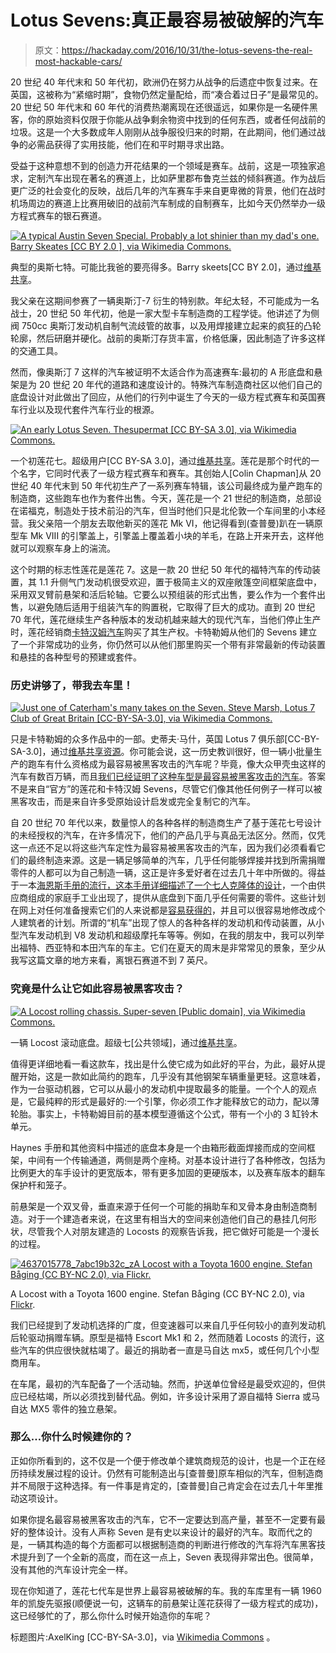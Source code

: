 # Lotus Sevens:真正最容易被破解的汽车

> 原文：<https://hackaday.com/2016/10/31/the-lotus-sevens-the-real-most-hackable-cars/>

20 世纪 40 年代末和 50 年代初，欧洲仍在努力从战争的后遗症中恢复过来。在英国，这被称为“紧缩时期”，食物仍然定量配给，而“凑合着过日子”是最常见的。20 世纪 50 年代末和 60 年代的消费热潮离现在还很遥远，如果你是一名硬件黑客，你的原始资料仅限于你能从战争剩余物资中找到的任何东西，或者任何战前的垃圾。这是一个大多数成年人刚刚从战争服役归来的时期，在此期间，他们通过战争的必需品获得了实用技能，他们在和平时期寻求出路。

受益于这种意想不到的创造力开花结果的一个领域是赛车。战前，这是一项独家追求，定制汽车出现在著名的赛道上，比如萨里郡布鲁克兰兹的倾斜赛道。作为战后更广泛的社会变化的反映，战后几年的汽车赛车手来自更卑微的背景，他们在战时机场周边的赛道上比赛用破旧的战前汽车制成的自制赛车，比如今天仍然举办一级方程式赛车的银石赛道。

[![A typical Austin Seven Special. Probably a lot shinier than my dad's one. Barry Skeates [CC BY 2.0 ], via Wikimedia Commons.](img/fc4288cf35f730cb9d9ce2c4c1a739cd.png)](https://hackaday.com/wp-content/uploads/2016/10/640px-steam_extravaganza_2012_7734489732.jpg) 

典型的奥斯七特。可能比我爸的要亮得多。Barry skeets[CC BY 2.0]，通过[维基共享](https://commons.wikimedia.org/wiki/File:Steam_Extravaganza_2012_(7734489732).jpg)。

我父亲在这期间参赛了一辆奥斯汀-7 衍生的特别款。年纪太轻，不可能成为一名战士，20 世纪 50 年代初，他是一家大型卡车制造商的工程学徒。他讲述了为侧阀 750cc 奥斯汀发动机自制气流歧管的故事，以及用焊接建立起来的疯狂的凸轮轮廓，然后研磨并硬化。战前的奥斯汀存货丰富，价格低廉，因此制造了许多这样的交通工具。

然而，像奥斯汀 7 这样的汽车被证明不太适合作为高速赛车:最初的 A 形底盘和悬架是为 20 世纪 20 年代的道路和速度设计的。特殊汽车制造商社区以他们自己的底盘设计对此做出了回应，从他们的行列中诞生了今天的一级方程式赛车和英国赛车行业以及现代套件汽车行业的根源。

[![An early Lotus Seven. Thesupermat [CC BY-SA 3.0], via Wikimedia Commons.](img/daed2c4c9632e99ab85bef372f466b5e.png)](https://hackaday.com/wp-content/uploads/2016/10/paris_-_retromobile_2013_-_lotus_seven_-_001.jpg) 

一个初莲花七。超级用户[CC BY-SA 3.0]，通过[维基共享](https://commons.wikimedia.org/wiki/File:Paris_-_Retromobile_2013_-_Lotus_Seven_-_001.jpg)。莲花是那个时代的一个名字，它同时代表了一级方程式赛车和赛车。其创始人[Colin Chapman]从 20 世纪 40 年代末到 50 年代初生产了一系列赛车特辑，该公司最终成为量产跑车的制造商，这些跑车也作为套件出售。今天，莲花是一个 21 世纪的制造商，总部设在诺福克，制造处于技术前沿的汽车，但当时他们只是北伦敦一个车间里的小本经营。我父亲陪一个朋友去取他新买的莲花 Mk VI，他记得看到(查普曼)趴在一辆原型车 Mk VIII 的引擎盖上，引擎盖上覆盖着小块的羊毛，在路上开来开去，这样他就可以观察车身上的湍流。

这个时期的标志性莲花是莲花 7。这是一款 20 世纪 50 年代的福特汽车的传动装置，其 1.1 升侧气门发动机很受欢迎，置于极简主义的双座敞篷空间框架底盘中，采用双叉臂前悬架和活后轮轴。它要么以预组装的形式出售，要么作为一个套件出售，以避免随后适用于组装汽车的购置税，它取得了巨大的成功。直到 20 世纪 70 年代，莲花继续生产各种版本的发动机越来越大的现代汽车，当他们停止生产时，莲花经销商[卡特汉姆汽车](http://www.caterhamcars.com/)购买了其生产权。卡特勒姆从他们的 Sevens 建立了一个非常成功的业务，你仍然可以从他们那里购买一个带有非常最新的传动装置和悬挂的各种型号的预建或套件。

### 历史讲够了，带我去车里！

[![Just one of Caterham's many takes on the Seven. Steve Marsh, Lotus 7 Club of Great Britain [CC-BY-SA-3.0], via Wikimedia Commons.](img/d20f92956cb6d31e46e004d748db05d1.png)](https://hackaday.com/wp-content/uploads/2016/10/640px-caterham_7_roadsport_sv.jpg) 

只是卡特勒姆的众多作品中的一部。史蒂夫·马什，英国 Lotus 7 俱乐部[CC-BY-SA-3.0]，通过[维基共享资源](https://commons.wikimedia.org/wiki/File:Caterham_7_Roadsport_SV.jpg)。你可能会说，这一历史教训很好，但一辆小批量生产的跑车有什么资格成为最容易被黑客攻击的汽车呢？毕竟，像大众甲壳虫这样的汽车有数百万辆，而且[我们已经证明了这种车型是最容易被黑客攻击的汽车](http://hackaday.com/2016/05/03/volkswagen-beetle-the-most-hackable-car/)。答案不是来自“官方”的莲花和卡特汉姆 Sevens，尽管它们像其他任何例子一样可以被黑客攻击，而是来自许多受原始设计启发或完全复制它的汽车。

自 20 世纪 70 年代以来，数量惊人的各种各样的制造商生产了基于莲花七号设计的未经授权的汽车，在许多情况下，他们的产品几乎与真品无法区分。然而，仅凭这一点还不足以将这些汽车定性为最容易被黑客攻击的汽车，因为我们必须看看它们的最终制造来源。这是一辆足够简单的汽车，几乎任何能够焊接并找到所需捐赠零件的人都可以为自己制造一辆，这正是许多爱好者在过去几十年中所做的。得益于一本[海恩斯手册的流行，这本手册详细描述了一个七人克隆体的设计](https://books.google.co.uk/books/about/Build_Your_Own_Sports_Car.html?id=ymosAAAACAAJ&redir_esc=y&hl=en)，一个由供应商组成的家庭手工业出现了，提供从底盘到下面几乎任何需要的零件。这些计划在网上对任何准备搜索它们的人来说都是[容易获得的](http://www.google.co.uk/search?q=locost+plans)，并且可以很容易地修改成个人建筑者的计划。所谓的“机车”出现了惊人的各种各样的发动机和传动装置，从小型汽车发动机到 V8 发动机和超级摩托车等等。例如，在我的朋友中，我可以列举出福特、西亚特和本田汽车的车主。它们在夏天的周末是非常常见的景象，至少从我写这篇文章的地方来看，离银石赛道不到 7 英尺。

### 究竟是什么让它如此容易被黑客攻击？

[![A Locost rolling chassis. Super-seven [Public domain], via Wikimedia Commons.](img/ba98be7d300bd38f7cf3e58c25493eda.png)](https://hackaday.com/wp-content/uploads/2016/10/640px-bja_n.jpg) 

一辆 Locost 滚动底盘。超级七[公共领域]，通过[维基共享](https://commons.wikimedia.org/wiki/File:Bja_n.JPG)。

值得更详细地看一看这款车，找出是什么使它成为如此好的平台，为此，最好从提醒开始，这是一款如此简约的跑车，几乎没有其他钢架车辆重量更轻。这意味着，作为一台驱动机器，它可以从最小的发动机中提取最多的能量。一个个人的观点是，它最纯粹的形式是最好的:一个引擎，你必须工作才能释放它的动力，配以薄轮胎。事实上，卡特勒姆目前的基本模型遵循这个公式，带有一个小的 3 缸铃木单元。

Haynes 手册和其他资料中描述的底盘本身是一个由箱形截面焊接而成的空间框架，中间有一个传输通道，两侧是两个座椅。对基本设计进行了各种修改，包括为比例更大的车手设计的更宽版本，带有更多加固的更硬版本，以及赛车版本的翻车保护杆和笼子。

前悬架是一个双叉骨，垂直来源于任何一个可能的捐助车和叉骨本身由制造商制造。对于一个建造者来说，在这里有相当大的空间来创造他们自己的悬挂几何形状，尽管我个人对朋友建造的 Locosts 的观察告诉我，把它做好可能是一个漫长的过程。

[![4637015778_7abc19b32c_zA Locost with a Toyota 1600 engine. Stefan Båging (CC BY-NC 2.0), via Flickr.](img/1020551ba6c8c1feaa2c438e2eeff66f.png)](https://hackaday.com/wp-content/uploads/2016/10/4637015778_7abc19b32c_z.jpg)

A Locost with a Toyota 1600 engine. Stefan Båging (CC BY-NC 2.0), via [Flickr](https://www.flickr.com/photos/baging/4637015778/).

我们已经提到了发动机选择的广度，但变速器可以来自几乎任何较小的直列发动机后轮驱动捐赠车辆。原型是福特 Escort Mk1 和 2，然而随着 Locosts 的流行，这些汽车的供应很快就枯竭了。最近的捐助者一直是马自达 mx5，或任何几个小型商用车。

在车尾，最初的汽车配备了一个活动轴。然而，护送单位曾经是最受欢迎的，但供应已经枯竭，所以必须找到替代品。例如，许多设计采用了源自福特 Sierra 或马自达 MX5 零件的独立悬架。

### 那么…你什么时候建你的？

正如你所看到的，这不仅是一个便于修改单个建筑商规范的设计，也是一个正在经历持续发展过程的设计。仍然有可能制造出与[查普曼]原车相似的汽车，但制造商并不局限于这种选择。有一件事是肯定的，[查普曼]自己肯定会在过去几十年里推动这项设计。

如果你提名最容易被黑客攻击的汽车，它不一定要达到高产量，甚至不一定要有最好的整体设计。没有人声称 Seven 是有史以来设计的最好的汽车。取而代之的是，一辆其构造的每个方面都可以根据制造商的判断进行修改的汽车将汽车黑客技术提升到了一个全新的高度，而在这一点上，Seven 表现得非常出色。很简单，没有其他的汽车设计完全一样。

现在你知道了，莲花七代车是世界上最容易被破解的车。我的车库里有一辆 1960 年的凯旋先驱报(顺便说一句，这辆车的前悬架让莲花获得了一级方程式的成功)，这已经够忙的了，那么你什么时候开始造你的车呢？

标题图片:AxelKing [CC-BY-SA-3.0]，via [Wikimedia Commons](https://commons.wikimedia.org/wiki/File:Lot012.jpg) 。